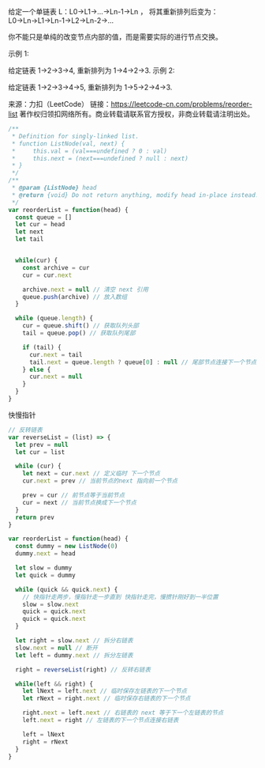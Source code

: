 给定一个单链表 L：L0→L1→…→Ln-1→Ln ，
将其重新排列后变为： L0→Ln→L1→Ln-1→L2→Ln-2→…

你不能只是单纯的改变节点内部的值，而是需要实际的进行节点交换。

示例 1:

给定链表 1->2->3->4, 重新排列为 1->4->2->3.
示例 2:

给定链表 1->2->3->4->5, 重新排列为 1->5->2->4->3.

来源：力扣（LeetCode）
链接：https://leetcode-cn.com/problems/reorder-list
著作权归领扣网络所有。商业转载请联系官方授权，非商业转载请注明出处。

```js
/**
 * Definition for singly-linked list.
 * function ListNode(val, next) {
 *     this.val = (val===undefined ? 0 : val)
 *     this.next = (next===undefined ? null : next)
 * }
 */
/**
 * @param {ListNode} head
 * @return {void} Do not return anything, modify head in-place instead.
 */
var reorderList = function(head) {
  const queue = []
  let cur = head
  let next
  let tail


  while(cur) {
    const archive = cur
    cur = cur.next

    archive.next = null // 清空 next 引用
    queue.push(archive) // 放入数组
  }

  while (queue.length) {
    cur = queue.shift() // 获取队列头部
    tail = queue.pop() // 获取队列尾部

    if (tail) {
      cur.next = tail
      tail.next = queue.length ? queue[0] : null // 尾部节点连接下一个节点，直到全部队列被遍历完
    } else {
      cur.next = null
    }
  }
}
```

快慢指针

```js
// 反转链表
var reverseList = (list) => {
  let prev = null
  let cur = list

  while (cur) {
    let next = cur.next // 定义临时 下一个节点
    cur.next = prev // 当前节点的next 指向前一个节点

    prev = cur // 前节点等于当前节点
    cur = next // 当前节点换成下一个节点
  }
  return prev
}

var reorderList = function(head) {
  const dummy = new ListNode(0)
  dummy.next = head

  let slow = dummy
  let quick = dummy

  while (quick && quick.next) {
    // 快指针走两步，慢指针走一步直到 快指针走完，慢掼针刚好到一半位置
    slow = slow.next
    quick = quick.next
    quick = quick.next
  }

  let right = slow.next // 拆分右链表
  slow.next = null // 断开
  let left = dummy.next // 拆分左链表

  right = reverseList(right) // 反转右链表

  while(left && right) {
    let lNext = left.next // 临时保存左链表的下一个节点
    let rNext = right.next // 临时保存右链表的下一个节点

    right.next = left.next // 右链表的 next 等于下一个左链表的节点
    left.next = right // 左链表的下一个节点连接右链表

    left = lNext
    right = rNext
  }
}
```